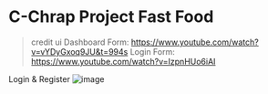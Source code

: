 # C-Chrap Project Fast Food

>credit ui
Dashboard Form: https://www.youtube.com/watch?v=vYDyGxoq9JU&t=994s
Login Form: https://www.youtube.com/watch?v=IzpnHUo6iAI

Login & Register
![image](https://user-images.githubusercontent.com/106058972/170699189-229ed09a-2531-4a85-875e-ff437e8d1789.png)

